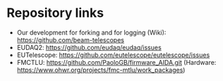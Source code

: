 # Repository links

* Our development for forking and for logging (Wiki): https://github.com/beam-telescopes
* EUDAQ2: https://github.com/eudaq/eudaq/issues
* EUTelescope: https://github.com/eutelescope/eutelescope/issues
* FMCTLU: https://github.com/PaoloGB/firmware_AIDA.git (Hardware: https://www.ohwr.org/projects/fmc-mtlu/work_packages)
